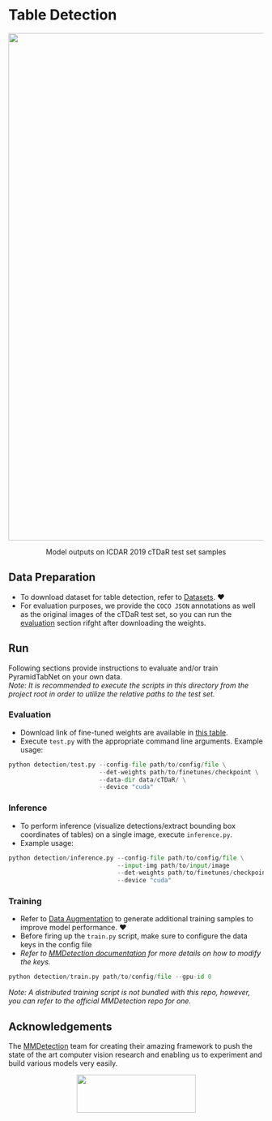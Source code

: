# Table Detection
<div align="center">
  <img src="https://github.com/muhd-umer/PyramidTabNet/blob/main/resources/detections.jpg" width="1000"/>
  <p align="center">Model outputs on ICDAR 2019 cTDaR test set samples</p1>
</div>

## Data Preparation
- To download dataset for table detection, refer to [Datasets](https://github.com/muhd-umer/PyramidTabNet#datasets). ❤️
- For evaluation purposes, we provide the `COCO JSON` annotations as well as the original images of the cTDaR test set, so you can run the [evaluation](https://github.com/muhd-umer/PyramidTabNet/edit/main/detection/README.md#evaluation) section rifght after downloading the weights.

## Run
Following sections provide instructions to evaluate and/or train PyramidTabNet on your own data.<br/>
*Note: It is recommended to execute the scripts in this directory from the project root in order to utilize the relative paths to the test set.*
### Evaluation
- Download link of fine-tuned weights are available in [this table](https://github.com/muhd-umer/PyramidTabNet#table-detection).
- Execute `test.py` with the appropriate command line arguments. Example usage:
```python
python detection/test.py --config-file path/to/config/file \
                         --det-weights path/to/finetunes/checkpoint \
                         --data-dir data/cTDaR/ \
                         --device "cuda"
```

### Inference
- To perform inference (visualize detections/extract bounding box coordinates of tables) on a single image, execute `inference.py`.
- Example usage:
```python
python detection/inference.py --config-file path/to/config/file \
                              --input-img path/to/input/image
                              --det-weights path/to/finetunes/checkpoint \
                              --device "cuda"
```

### Training
- Refer to [Data Augmentation](https://github.com/muhd-umer/PyramidTabNet/tree/main/detection/augmentation) to generate additional training samples to improve model performance. ❤️
- Before firing up the `train.py` script, make sure to configure the data keys in the config file 
- *Refer to [MMDetection documentation](https://mmdetection.readthedocs.io/en/latest/2_new_data_model.html#train-with-customized-datasets) for more details on how to modify the keys.*
```python
python detection/train.py path/to/config/file --gpu-id 0
```
*Note: A distributed training script is not bundled with this repo, however, you can refer to the official MMDetection repo for one.*
## Acknowledgements
The [MMDetection](https://github.com/open-mmlab/mmdetection) team for creating their amazing framework to push the state of the art computer vision research and enabling us to experiment and build various models very easily.
<p align="center">
   <a href="https://github.com/open-mmlab/mmdetection"><img width="235" height="75" src="https://raw.githubusercontent.com/open-mmlab/mmdetection/master/resources/mmdet-logo.png"/></a>
</p>
